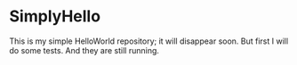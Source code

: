 SimplyHello
===========

This is my simple HelloWorld repository; it will disappear soon. 
But first I will do some tests. 
And they are still running. 

